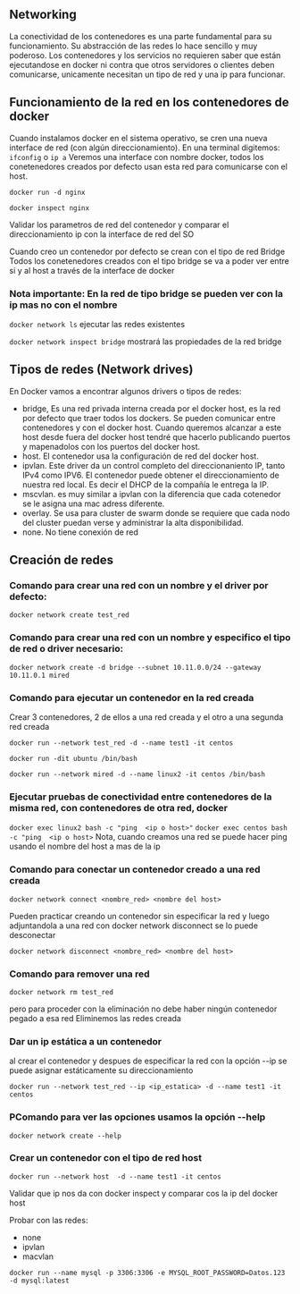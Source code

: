 ## Networking
La conectividad de los contenedores es una parte fundamental para su funcionamiento. Su abstracción de las redes lo hace sencillo y muy poderoso. 
Los contenedores y los servicios no requieren saber que están ejecutandose en docker ni contra que otros servidores o clientes deben comunicarse, unicamente necesitan un tipo de red y una ip para funcionar.   

## Funcionamiento de la red en los contenedores de docker
Cuando instalamos docker en el sistema operativo, se cren una nueva interface de red (con algún direccionamiento).
En una terminal digitemos: `ifconfig` o `ip a`
Veremos una interface con nombre docker, todos los conetenedores creados  por defecto usan esta red para comunicarse con el host.

`docker run -d nginx` 

`docker inspect nginx`

Validar los parametros de red del contenedor y comparar el direccionamiento ip con la interface de red del SO

Cuando creo un contenedor por defecto se crean con el tipo de red Bridge
Todos los conetenedores creados con el tipo bridge se va a poder ver entre si y al host a través de la interface de docker

### Nota importante: En la red de tipo bridge se pueden ver con la ip mas no con el nombre 

`docker network ls` ejecutar las redes existentes

`docker network inspect bridge` mostrará las propiedades de la red bridge


## Tipos de redes (Network drives)
En Docker vamos a encontrar algunos drivers o tipos de redes:

- bridge, Es una red privada interna creada por el docker host, es la red por defecto que traer todos los dockers. Se pueden comunicar entre contenedores y con el docker host. Cuando queremos alcanzar a este host desde fuera del docker host tendré que hacerlo publicando puertos y mapenadolos con los puertos del docker host.
- host. El contenedor usa la configuración de red del docker host. 
- ipvlan. Este driver da un control completo del direccionaniento IP, tanto IPv4 como IPV6. El contenedor puede obtener el direccionamiento de nuestra red local. Es decir el DHCP de la compañía le entrega la IP.
- mscvlan. es muy similar a ipvlan con la diferencia que cada cotenedor se le asigna una mac adress diferente.
- overlay. Se usa para cluster de swarm donde se requiere que cada nodo del cluster puedan verse y administrar la alta disponibilidad.
- none. No tiene conexión de red
  
## Creación de redes
### Comando para crear una red con un nombre y el driver por defecto: 

`docker network create test_red`

### Comando para crear una red con un nombre y especifico el tipo de red o driver necesario: 

`docker network create -d bridge --subnet 10.11.0.0/24 --gateway 10.11.0.1 mired`

### Comando para ejecutar un contenedor en la red creada

Crear 3 contenedores, 2 de ellos a una red creada y el otro a una segunda red creada

`docker run --network test_red -d --name test1 -it centos`

`docker run -dit ubuntu /bin/bash`

`docker run --network mired -d --name linux2 -it centos /bin/bash`


### Ejecutar pruebas de conectividad entre contenedores de la misma red, con contenedores de otra red, docker 
`docker exec linux2 bash -c "ping  <ip o host>"`
`docker exec centos bash -c "ping  <ip o host>` 
Nota, cuando creamos una red se puede hacer ping usando el nombre del host a mas de la ip

### Comando para conectar un contenedor creado a una red creada

`docker network connect <nombre_red> <nombre del host>`

Pueden practicar creando un contenedor sin especificar la red y luego adjuntandola a una red
con docker network disconnect se lo puede desconectar

`docker network disconnect <nombre_red> <nombre del host>`

### Comando para remover una red

`docker network rm test_red`

pero para proceder con la eliminación no debe haber ningún contenedor pegado a esa red
Eliminemos las redes creada 

### Dar un ip estática a un contenedor
al crear el contenedor y despues de especificar la red con la opción --ip <ip> se puede asignar estáticamente su direccionamiento
  
`docker run --network test_red --ip <ip_estatica> -d --name test1 -it centos`



### PComando para ver las opciones usamos la opción --help 

  `docker network create --help`

### Crear un contenedor con el tipo de red host
  
`docker run --network host  -d --name test1 -it centos`

Validar que ip nos da con docker inspect y comparar cos la ip del docker host

Probar con las redes:
  
 - none
 - ipvlan
 - macvlan


`docker run --name mysql -p 3306:3306 -e MYSQL_ROOT_PASSWORD=Datos.123 -d mysql:latest`
